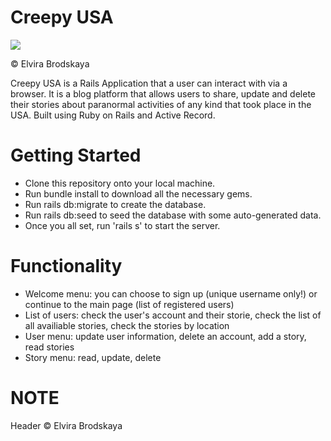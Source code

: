 # Creepy USA

<img src="https://i.imgur.com/9DydJly.jpg">

© Elvira Brodskaya

Creepy USA is a Rails Application that a user can interact with via a browser. It is a blog platform that allows users to share, update and delete their stories about paranormal activities of any kind that took place in the USA. 
Built using Ruby on Rails and Active Record.

# Getting Started
- Clone this repository onto your local machine.
- Run bundle install to download all the necessary gems.
- Run rails db:migrate to create the database.
- Run rails db:seed to seed the database with some auto-generated data.
- Once you all set, run 'rails s' to start the server. 

# Functionality 
- Welcome menu: you can choose to sign up (unique username only!) or continue to the main page (list of registered users)
- List of users: check the user's account and their storie, check the list of all availiable stories, check the stories by location
- User menu: update user information, delete an account, add a story, read stories
- Story menu: read, update, delete 

# NOTE
Header © Elvira Brodskaya

